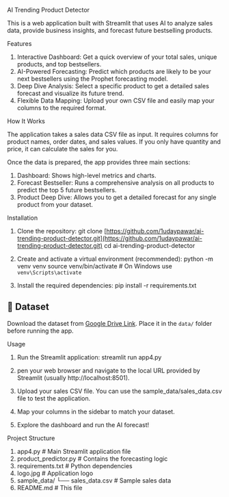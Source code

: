 AI Trending Product Detector

This is a web application built with Streamlit that uses AI to analyze sales data, provide business insights, and forecast future bestselling products.

Features
1. Interactive Dashboard: Get a quick overview of your total sales, unique products, and top bestsellers.
2. AI-Powered Forecasting: Predict which products are likely to be your next bestsellers using the Prophet forecasting model.
3. Deep Dive Analysis: Select a specific product to get a detailed sales forecast and visualize its future trend.
4. Flexible Data Mapping: Upload your own CSV file and easily map your columns to the required format.

How It Works

The application takes a sales data CSV file as input. It requires columns for product names, order dates, and sales values. If you only have quantity and price, it can calculate the sales for you.

Once the data is prepared, the app provides three main sections:
1. Dashboard: Shows high-level metrics and charts.
2. Forecast Bestseller: Runs a comprehensive analysis on all products to predict the top 5 future bestsellers.
3. Product Deep Dive: Allows you to get a detailed forecast for any single product from your dataset.

Installation

1. Clone the repository:
git clone [https://github.com/1udaypawar/ai-trending-product-detector.git](https://github.com/1udaypawar/ai-trending-product-detector.git)
cd ai-trending-product-detector

2. Create and activate a virtual environment (recommended):
python -m venv venv
source venv/bin/activate  # On Windows use `venv\Scripts\activate`

3. Install the required dependencies:
pip install -r requirements.txt

## 📂 Dataset
Download the dataset from [Google Drive Link]((https://drive.google.com/drive/folders/1PMj1HKFWa2dwTruAS0-veu4ZLyYaWTCu?usp=sharing)).
Place it in the `data/` folder before running the app.


Usage

1. Run the Streamlit application:
   streamlit run app4.py

2. pen your web browser and navigate to the local URL provided by Streamlit (usually http://localhost:8501).

3. Upload your sales CSV file. You can use the sample_data/sales_data.csv file to test the application.

4. Map your columns in the sidebar to match your dataset.

5. Explore the dashboard and run the AI forecast!

Project Structure

 1. app4.py                 # Main Streamlit application file
 2. product_predictor.py    # Contains the forecasting logic
 3. requirements.txt        # Python dependencies
 4. logo.jpg                # Application logo
 5. sample_data/
  └── sales_data.csv      # Sample sales data
 6. README.md               # This file
